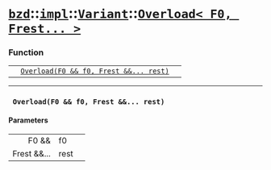 # [`bzd`](../../../../index.md)::[`impl`](../../../index.md)::[`Variant`](../../index.md)::[`Overload< F0, Frest... >`](../index.md)

### Function
||||
|---:|:---|:---|
||[`Overload(F0 && f0, Frest &&... rest)`](./index.md)||
------
### ` Overload(F0 && f0, Frest &&... rest)`

#### Parameters
||||
|---:|:---|:---|
|F0 &&|f0||
|Frest &&...|rest||
